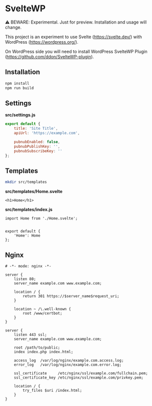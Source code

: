# SvelteWP

⚠️ BEWARE: Experimental. Just for preview. Installation and usage will change.

This project is an experiment to use Svelte (https://svelte.dev/) with WordPress (https://wordpress.org/).

On WordPress side you will need to install WordPress SvelteWP Plugin (https://github.com/ddon/SvelteWP-plugin).

## Installation

```bash
npm install
npm run build
```

## Settings

**src/settings.js**

```js
export default {
    title: 'Site Title',
    apiUrl: 'https://example.com',

    pubnubEnabled: false,
    pubnubPublishKey: '',
    pubnubSubscribeKey: ''
};
```


## Templates

```bash
mkdir src/templates
```

**src/templates/Home.svelte**

```
<h1>Home</h1>
```


**src/templates/index.js**

```
import Home from './Home.svelte';


export default {
    'Home': Home
};
```


## Nginx

```nginx
# -*- mode: nginx -*-

server {
    listen 80;
    server_name example.com www.example.com;

    location / {
        return 301 https://$server_name$request_uri;
    }

    location ~ /\.well-known {
        root /www/certbot;
    }
}

server {
    listen 443 ssl;
    server_name example.com www.example.com;

    root /path/to/public;
    index index.php index.html;

    access_log  /var/log/nginx/example.com.access.log;
    error_log   /var/log/nginx/example.com.error.log;

    ssl_certificate     /etc/nginx/ssl/example.com/fullchain.pem;
    ssl_certificate_key /etc/nginx/ssl/example.com/privkey.pem;

    location / {
        try_files $uri /index.html;
    }
}
```
